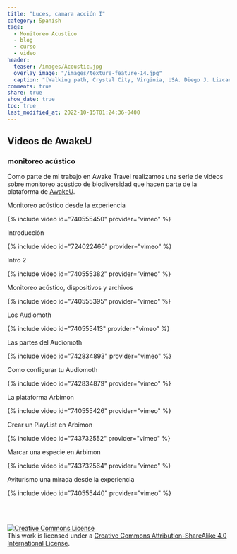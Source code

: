 ```yaml
---
title: "Luces, camara acción I"
category: Spanish
tags:   
  - Monitoreo Acustico
  - blog
  - curso
  - video
header:
  teaser: /images/Acoustic.jpg
  overlay_image: "/images/texture-feature-14.jpg"
  caption: "[Walking path, Crystal City, Virginia, USA. Diego J. Lizcano](https://www.instagram.com/walking_tapir/)"
comments: true
share: true
show_date: true
toc: true
last_modified_at: 2022-10-15T01:24:36-0400
---
```


## Videos de AwakeU 

### monitoreo acústico 

Como parte de mi trabajo en Awake Travel realizamos una serie de videos sobre monitoreo acústico de biodiversidad que hacen parte de la plataforma de [AwakeU](https://u.awake.travel/). 

Monitoreo acústico desde la experiencia

{% include video id="740555450" provider="vimeo" %}

Introducción

{% include video id="724022466" provider="vimeo" %}

Intro 2

{% include video id="740555382" provider="vimeo" %}

Monitoreo acústico, dispositivos y archivos

{% include video id="740555395" provider="vimeo" %}

Los Audiomoth

{% include video id="740555413" provider="vimeo" %}

Las partes del Audiomoth

{% include video id="742834893" provider="vimeo" %}

Como configurar tu Audiomoth

{% include video id="742834879" provider="vimeo" %}

La plataforma Arbimon

{% include video id="740555426" provider="vimeo" %}

Crear un PlayList en Arbimon

{% include video id="743732552" provider="vimeo" %}

Marcar una especie en Arbimon

{% include video id="743732564" provider="vimeo" %}

Aviturismo una mirada desde la experiencia 

{% include video id="740555440" provider="vimeo" %}


<p>   <br>
<br>
</p>

<a rel="license" href="http://creativecommons.org/licenses/by-sa/4.0/"><img alt="Creative Commons License" style="border-width:0" src="http://i.creativecommons.org/l/by-sa/4.0/88x31.png" /></a><br />This work is licensed under a <a rel="license" href="http://creativecommons.org/licenses/by-sa/4.0/">Creative Commons Attribution-ShareAlike 4.0 International License</a>.





